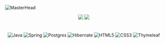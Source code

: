 ![MasterHead](https://github.com/user-attachments/assets/83c599c1-b9f7-4b84-af9b-c2251f7e9958)

<div align="center">
      <img src="https://github-readme-streak-stats.herokuapp.com/?user=newk1ng&theme=github_dark_blue&hide_border=true">
      <img src="https://github-readme-stats.vercel.app/api/top-langs/?username=newk1ng&theme=github_dark&hide_border=true">
</div>

<h1 align="center"></h1>
<div align="center">

![Java](https://img.shields.io/badge/java-%23ED8B00.svg?style=for-the-badge&logo=openjdk&logoColor=white)
![Spring](https://img.shields.io/badge/spring-%236DB33F.svg?style=for-the-badge&logo=spring&logoColor=white)
![Postgres](https://img.shields.io/badge/postgres-%23316192.svg?style=for-the-badge&logo=postgresql&logoColor=white)
![Hibernate](https://img.shields.io/badge/Hibernate-59666C?style=for-the-badge&logo=Hibernate&logoColor=white)
![HTML5](https://img.shields.io/badge/html5-%23E34F26.svg?style=for-the-badge&logo=html5&logoColor=white)
![CSS3](https://img.shields.io/badge/css3-%231572B6.svg?style=for-the-badge&logo=css3&logoColor=white)
![Thymeleaf](https://img.shields.io/badge/Thymeleaf-%23005C0F.svg?style=for-the-badge&logo=Thymeleaf&logoColor=white)



</div>

